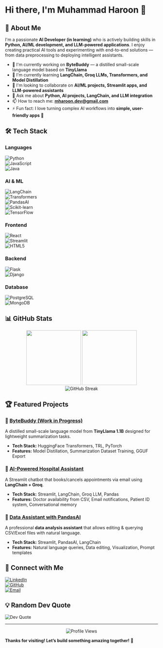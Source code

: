 # Hi there, I'm Muhammad Haroon 👋  

## 🚀 About Me  

I'm a passionate **AI Developer (in learning)** who is actively building skills in **Python, AI/ML development, and LLM-powered applications**. I enjoy creating practical AI tools and experimenting with end-to-end solutions — from data preprocessing to deploying intelligent assistants.  

- 🔭 I'm currently working on **ByteBuddy** — a distilled small-scale language model based on **TinyLlama**  
- 🌱 I'm currently learning **LangChain, Groq LLMs, Transformers, and Model Distillation**  
- 👯 I'm looking to collaborate on **AI/ML projects, Streamlit apps, and LLM-powered assistants**  
- 💬 Ask me about **Python, AI projects, LangChain, and LLM integration**  
- 📫 How to reach me: **mharoon.dev@gmail.com**  
- ⚡ Fun fact: I love turning complex AI workflows into **simple, user-friendly apps** 🚀  

## 🛠️ Tech Stack  

### Languages  
![Python](https://img.shields.io/badge/Python-3776AB?style=for-the-badge&logo=python&logoColor=white)  
![JavaScript](https://img.shields.io/badge/JavaScript-F7DF1E?style=for-the-badge&logo=javascript&logoColor=black)  
![Java](https://img.shields.io/badge/Java-ED8B00?style=for-the-badge&logo=java&logoColor=white)  

### AI & ML  
![LangChain](https://img.shields.io/badge/LangChain-000000?style=for-the-badge&logo=chainlink&logoColor=white)  
![Transformers](https://img.shields.io/badge/HuggingFace-FFAE00?style=for-the-badge&logo=huggingface&logoColor=black)  
![PandasAI](https://img.shields.io/badge/PandasAI-150458?style=for-the-badge&logo=pandas&logoColor=white)  
![Scikit-learn](https://img.shields.io/badge/ScikitLearn-F7931E?style=for-the-badge&logo=scikit-learn&logoColor=white)  
![TensorFlow](https://img.shields.io/badge/TensorFlow-FF6F00?style=for-the-badge&logo=TensorFlow&logoColor=white)  

### Frontend  
![React](https://img.shields.io/badge/React-20232A?style=for-the-badge&logo=react&logoColor=61DAFB)  
![Streamlit](https://img.shields.io/badge/Streamlit-FF4B4B?style=for-the-badge&logo=streamlit&logoColor=white)  
![HTML5](https://img.shields.io/badge/HTML5-E34F26?style=for-the-badge&logo=html5&logoColor=white)  

### Backend  
![Flask](https://img.shields.io/badge/Flask-000000?style=for-the-badge&logo=flask&logoColor=white)  
![Django](https://img.shields.io/badge/Django-092E20?style=for-the-badge&logo=django&logoColor=white)  

### Database  
![PostgreSQL](https://img.shields.io/badge/PostgreSQL-316192?style=for-the-badge&logo=postgresql&logoColor=white)  
![MongoDB](https://img.shields.io/badge/MongoDB-4EA94B?style=for-the-badge&logo=mongodb&logoColor=white)  

## 📊 GitHub Stats  

<div align="center">
  <img height="180em" src="https://github-readme-stats.vercel.app/api?username=mharoon1578&show_icons=true&theme=dark&include_all_commits=true&count_private=true"/>
  <img height="180em" src="https://github-readme-stats.vercel.app/api/top-langs/?username=mharoon1578&layout=compact&langs_count=7&theme=dark"/>
</div>  

<div align="center">
  <img src="https://github-readme-streak-stats.herokuapp.com/?user=mharoon1578&theme=dark" alt="GitHub Streak" />
</div>  

## 🏆 Featured Projects  

### 🌟 [ByteBuddy (Work in Progress)](https://github.com/mharoon1578)  
A distilled small-scale language model from **TinyLlama 1.1B** designed for lightweight summarization tasks.  
- **Tech Stack:** HuggingFace Transformers, TRL, PyTorch  
- **Features:** Model Distillation, Summarization Dataset Training, GGUF Export  

### 🌟 [AI-Powered Hospital Assistant](https://github.com/mharoon1578)  
A Streamlit chatbot that books/cancels appointments via email using **LangChain + Groq**.  
- **Tech Stack:** Streamlit, LangChain, Groq LLM, Pandas  
- **Features:** Doctor availability from CSV, Email notifications, Patient ID system, Conversational memory  

### 🌟 [Data Assistant with PandasAI](https://github.com/mharoon1578)  
A professional **data analysis assistant** that allows editing & querying CSV/Excel files with natural language.  
- **Tech Stack:** Streamlit, PandasAI, LangChain  
- **Features:** Natural language queries, Data editing, Visualization, Prompt templates  

## 🤝 Connect with Me  

[![LinkedIn](https://img.shields.io/badge/LinkedIn-0077B5?style=for-the-badge&logo=linkedin&logoColor=white)](https://linkedin.com/in/)  
[![GitHub](https://img.shields.io/badge/GitHub-000000?style=for-the-badge&logo=github&logoColor=white)](https://github.com/mharoon1578)  
[![Email](https://img.shields.io/badge/Gmail-D14836?style=for-the-badge&logo=gmail&logoColor=white)](mailto:mharoon.dev@gmail.com)  

## 💡 Random Dev Quote  

![Dev Quote](https://quotes-github-readme.vercel.app/api?type=horizontal&theme=dark)  

---  

<div align="center">
  <img src="https://komarev.com/ghpvc/?username=mharoon1578&label=Profile%20views&color=0e75b6&style=flat" alt="Profile Views" />
</div>  

**Thanks for visiting! Let’s build something amazing together!** 🚀  
